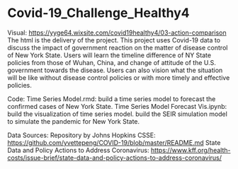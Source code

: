 # Covid-19_Challenge_Healthy4
Visual: https://yyge64.wixsite.com/covid19healthy4/03-action-comparison
The html is the delivery of the project. This project uses Covid-19 data to discuss the impact of government reaction on the matter of disease control of New York State. Users will learn the timeline difference of NY State policies from those of Wuhan, China, and change of attitude of the U.S. government towards the disease. Users can also vision what the situation will be like without disease control policies or with more timely and effective policies. 

Code:
Time Series Model.rmd: build a time series model to forecast the confirmed cases of New York State.
Time Series Model Forecast Vis.ipynb: build the visualization of time series model.
build the SEIR simulation model to simulate the pandemic for New York State.

Data Sources:
Repository by Johns Hopkins CSSE: https://github.com/yvettepeng/COVID-19/blob/master/README.md
State Data and Policy Actions to Address Coronavirus: https://www.kff.org/health-costs/issue-brief/state-data-and-policy-actions-to-address-coronavirus/
